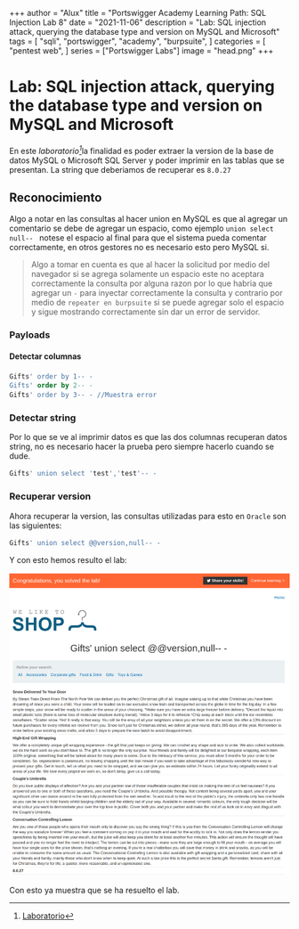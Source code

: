 +++
author = "Alux"
title = "Portswigger Academy Learning Path: SQL Injection Lab 8"
date = "2021-11-06"
description = "Lab: SQL injection attack, querying the database type and version on MySQL and Microsoft"
tags = [
    "sqli",
    "portswigger",
    "academy",
    "burpsuite",
]
categories = [
    "pentest web",
]
series = ["Portswigger Labs"]
image = "head.png"
+++

# Lab: SQL injection attack, querying the database type and version on MySQL and Microsoft

En este <cite>laboratorio[^1]</cite>la finalidad es poder extraer la version de la base de datos MySQL o Microsoft SQL Server y poder imprimir en las tablas que se presentan. La string que deberiamos de recuperar es `8.0.27`

## Reconocimiento

Algo a notar en las consultas al hacer union en MySQL es que al agregar un comentario se debe de agregar un espacio, como ejemplo `union select null-- ` notese el espacio al final para que el sistema pueda comentar correctamente, en otros gestores no es necesario esto pero MySQL si.

> Algo a tomar en cuenta es que al hacer la solicitud por medio del navegador si se agrega solamente un espacio este no aceptara correctamente la consulta por alguna razon por lo que habria que agregar un `-` para inyectar correctamente la consulta y contrario por medio de `repeater en burpsuite` si se puede agregar solo el espacio y sigue mostrando correctamente sin dar un error de servidor.

###  Payloads

#### Detectar columnas

```sql
Gifts' order by 1-- -
Gifts' order by 2-- -
Gifts' order by 3-- - //Muestra error
```
### Detectar string

Por lo que se ve al imprimir datos es que las dos columnas recuperan datos string, no es necesario hacer la prueba pero siempre hacerlo cuando se dude.

```sql
Gifts' union select 'test','test'-- -
```
### Recuperar version

Ahora recuperar la version, las consultas utilizadas para esto en `Oracle` son las siguientes:

```sql
Gifts' union select @@version,null-- -
```
Y con esto hemos resulto el lab:

![Laboratorio resuelto](resuelto.png)

Con esto ya muestra que se ha resuelto el lab.

[^1]: [Laboratorio](https://portswigger.net/web-security/sql-injection/examining-the-database/lab-querying-database-version-mysql-microsoft)